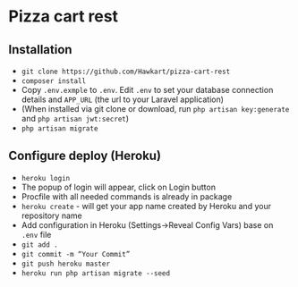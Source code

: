 # Pizza cart rest

## Installation

- `git clone https://github.com/Hawkart/pizza-cart-rest`
- `composer install`
- Copy `.env.exmple` to `.env`. Edit `.env` to set your database connection details and `APP_URL` (the url to your Laravel application)
- (When installed via git clone or download, run `php artisan key:generate` and `php artisan jwt:secret`)
- `php artisan migrate`

## Configure deploy (Heroku)

- `heroku login`
- The popup of login will appear, click on Login button
- Procfile with all needed commands is already in package
- `heroku create` - will get your app name created by Heroku and your repository name
- Add configuration in Heroku (Settings->Reveal Config Vars) base on `.env` file
- `git add .`
- `git commit -m “Your Commit”`
- `git push heroku master`
- `heroku run php artisan migrate --seed`